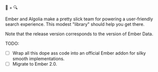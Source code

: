 :hamster: + :mag:

Ember and Algolia make a pretty slick team for powering a user-friendly search experience. This modest "library" should help you get there. 

Note that the release version corresponds to the version of Ember Data.

TODO:    
- [ ] Wrap all this dope ass code into an official Ember addon for silky smooth implementations.
- [ ] Migrate to Ember 2.0.
